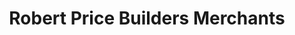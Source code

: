 ---
title: "Robert Price Builders Merchants"
url: /aberbeeg/robert-price-builders-merchants/
shop: Baustoffe
---